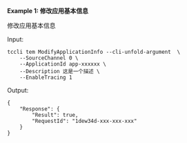 **Example 1: 修改应用基本信息**

修改应用基本信息

Input: 

```
tccli tem ModifyApplicationInfo --cli-unfold-argument  \
    --SourceChannel 0 \
    --ApplicationId app-xxxxxx \
    --Description 这是一个描述 \
    --EnableTracing 1
```

Output: 
```
{
    "Response": {
        "Result": true,
        "RequestId": "1dew34d-xxx-xxx-xxx"
    }
}
```


